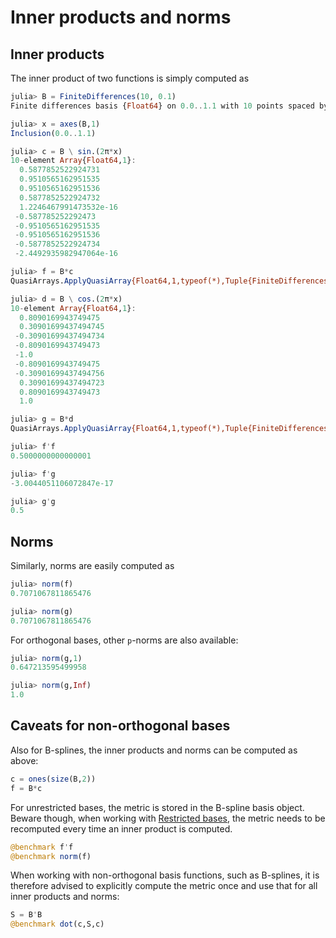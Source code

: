 # Inner products and norms

## Inner products

The inner product of two functions is simply computed as
```julia
julia> B = FiniteDifferences(10, 0.1)
Finite differences basis {Float64} on 0.0..1.1 with 10 points spaced by Δx = 0.1

julia> x = axes(B,1)
Inclusion(0.0..1.1)

julia> c = B \ sin.(2π*x)
10-element Array{Float64,1}:
  0.5877852522924731
  0.9510565162951535
  0.9510565162951536
  0.5877852522924732
  1.2246467991473532e-16
 -0.587785252292473
 -0.9510565162951535
 -0.9510565162951536
 -0.5877852522924734
 -2.4492935982947064e-16

julia> f = B*c
QuasiArrays.ApplyQuasiArray{Float64,1,typeof(*),Tuple{FiniteDifferences{Float64,Int64},Array{Float64,1}}}(*, (Finite differences basis {Float64} on 0.0..1.1 with 10 points spaced by Δx = 0.1, [0.5877852522924731, 0.9510565162951535, 0.9510565162951536, 0.5877852522924732, 1.2246467991473532e-16, -0.587785252292473, -0.9510565162951535, -0.9510565162951536, -0.5877852522924734, -2.4492935982947064e-16]))

julia> d = B \ cos.(2π*x)
10-element Array{Float64,1}:
  0.8090169943749475
  0.30901699437494745
 -0.30901699437494734
 -0.8090169943749473
 -1.0
 -0.8090169943749475
 -0.30901699437494756
  0.30901699437494723
  0.8090169943749473
  1.0

julia> g = B*d
QuasiArrays.ApplyQuasiArray{Float64,1,typeof(*),Tuple{FiniteDifferences{Float64,Int64},Array{Float64,1}}}(*, (Finite differences basis {Float64} on 0.0..1.1 with 10 points spaced by Δx = 0.1, [0.8090169943749475, 0.30901699437494745, -0.30901699437494734, -0.8090169943749473, -1.0, -0.8090169943749475, -0.30901699437494756, 0.30901699437494723, 0.8090169943749473, 1.0]))

julia> f'f
0.5000000000000001

julia> f'g
-3.0044051106072847e-17

julia> g'g
0.5
```

## Norms

Similarly, norms are easily computed as
```julia
julia> norm(f)
0.7071067811865476

julia> norm(g)
0.7071067811865476
```

For orthogonal bases, other ``p``-norms are also available:
```julia
julia> norm(g,1)
0.647213595499958

julia> norm(g,Inf)
1.0
```

## Caveats for non-orthogonal bases

Also for B-splines, the inner products and norms can be computed as
above:
```julia
c = ones(size(B,2))
f = B*c
```

For unrestricted bases, the metric is stored in the B-spline basis
object. Beware though, when working with [Restricted bases](@ref), the
metric needs to be recomputed every time an inner product is
computed.
```julia
@benchmark f'f
@benchmark norm(f)
```

When working with non-orthogonal basis functions, such as B-splines,
it is therefore advised to explicitly compute the metric once and use
that for all inner products and norms:
```julia
S = B'B
@benchmark dot(c,S,c)
```
